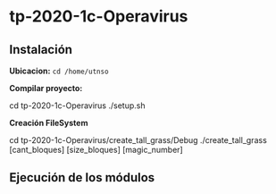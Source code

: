# tp-2020-1c-Operavirus

## Instalación

**Ubicacion:** `cd /home/utnso`

**Compilar proyecto:**

 cd tp-2020-1c-Operavirus
 ./setup.sh

**Creación FileSystem**

 cd tp-2020-1c-Operavirus/create_tall_grass/Debug
 ./create_tall_grass [cant_bloques] [size_bloques] [magic_number]

## Ejecución de los módulos
